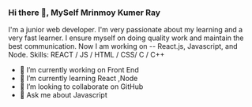 ### Hi there 👋, MySelf Mrinmoy Kumer Ray
I'm a junior web developer. I'm very passionate about my learning and a very fast learner. I ensure myself on doing quality work and maintain the best communication. Now I am working on -- React.js, Javascript, and Node.
Skills: REACT / JS / HTML / CSS/ C / C++

- 🔭 I’m currently working on Front End  
- 🌱 I’m currently learning React ,Node 
- 👯 I’m looking to collaborate on GitHub 
- 💬 Ask me about Javascript  






